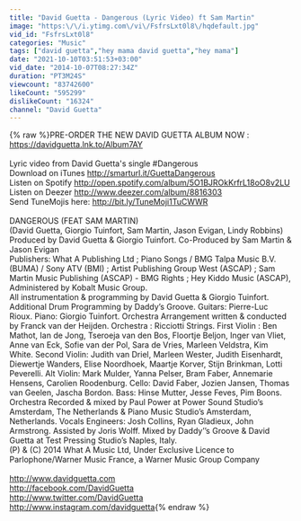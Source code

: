 ```yaml
---
title: "David Guetta - Dangerous (Lyric Video) ft Sam Martin"
image: "https:\/\/i.ytimg.com\/vi\/FsfrsLxt0l8\/hqdefault.jpg"
vid_id: "FsfrsLxt0l8"
categories: "Music"
tags: ["david guetta","hey mama david guetta","hey mama"]
date: "2021-10-10T03:51:53+03:00"
vid_date: "2014-10-07T08:27:34Z"
duration: "PT3M24S"
viewcount: "83742600"
likeCount: "595299"
dislikeCount: "16324"
channel: "David Guetta"
---
```

{% raw %}PRE-ORDER THE NEW DAVID GUETTA ALBUM NOW : <a rel="nofollow" target="blank" href="https://davidguetta.lnk.to/Album7AY">https://davidguetta.lnk.to/Album7AY</a><br /><br />Lyric video from David Guetta's single #Dangerous<br />Download on iTunes <a rel="nofollow" target="blank" href="http://smarturl.it/GuettaDangerous">http://smarturl.it/GuettaDangerous</a><br />Listen on Spotify <a rel="nofollow" target="blank" href="http://open.spotify.com/album/5O1BJROkKrfrL18oO8v2LU">http://open.spotify.com/album/5O1BJROkKrfrL18oO8v2LU</a><br />Listen on Deezer <a rel="nofollow" target="blank" href="http://www.deezer.com/album/8816303">http://www.deezer.com/album/8816303</a><br />Send TuneMojis here: <a rel="nofollow" target="blank" href="http://bit.ly/TuneMoji1TuCWWR">http://bit.ly/TuneMoji1TuCWWR</a><br /><br />DANGEROUS (FEAT SAM MARTIN)<br />(David Guetta, Giorgio Tuinfort, Sam Martin, Jason Evigan, Lindy Robbins)<br />Produced by David Guetta &amp; Giorgio Tuinfort. Co-Produced by Sam Martin &amp; Jason Evigan<br />Publishers: What A Publishing Ltd ; Piano Songs / BMG Talpa Music B.V. (BUMA) / Sony ATV (BMI) ; Artist Publishing Group West (ASCAP) ; Sam Martin Music Publishing (ASCAP) - BMG Rights ; Hey Kiddo Music (ASCAP), Administered by Kobalt Music Group.<br />All instrumentation &amp; programming by David Guetta &amp; Giorgio Tuinfort. Additional Drum Programming by Daddy’s Groove. Guitars: Pierre-Luc Rioux. Piano: Giorgio Tuinfort. Orchestra Arrangement written &amp; conducted by Franck van der Heijden. Orchestra : Ricciotti Strings. First Violin : Ben Mathot, Ian de Jong, Tseroeja van den Bos, Floortje Beljon, Inger van Vliet, Anne van Eck, Sofie van der Pol, Sara de Vries, Marleen Veldstra, Kim White. Second Violin: Judith van Driel, Marleen Wester, Judith Eisenhardt, Diewertje Wanders, Elise Noordhoek, Maartje Korver, Stijn Brinkman, Lotti Peverelli. Alt Violin: Mark Mulder, Yanna Pelser, Bram Faber, Annemarie Hensens, Carolien Roodenburg. Cello: David Faber, Jozien Jansen, Thomas van Geelen, Jascha Bordon. Bass: Hinse Mutter, Jesse Feves, Pim Boons. Orchestra Recorded &amp; mixed by Paul Power at Power Sound Studio’s Amsterdam, The Netherlands &amp; Piano Music Studio’s Amsterdam, Netherlands. Vocals Engineers: Josh Collins, Ryan Gladieux, John Armstrong. Assisted by Joris Wolff. Mixed by Daddy’’s Groove &amp; David Guetta at Test Pressing Studio’s Naples, Italy.<br />(P) &amp; (C) 2014 What A Music Ltd, Under Exclusive Licence to Parlophone/Warner Music France, a Warner Music Group Company<br /><br /><a rel="nofollow" target="blank" href="http://www.davidguetta.com">http://www.davidguetta.com</a><br /><a rel="nofollow" target="blank" href="http://facebook.com/DavidGuetta">http://facebook.com/DavidGuetta</a><br /><a rel="nofollow" target="blank" href="http://www.twitter.com/DavidGuetta">http://www.twitter.com/DavidGuetta</a><br /><a rel="nofollow" target="blank" href="http://www.instagram.com/davidguetta">http://www.instagram.com/davidguetta</a>{% endraw %}
